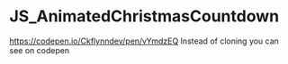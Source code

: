 # JS_AnimatedChristmasCountdown


https://codepen.io/Ckflynndev/pen/vYmdzEQ
Instead of cloning you can see on codepen
